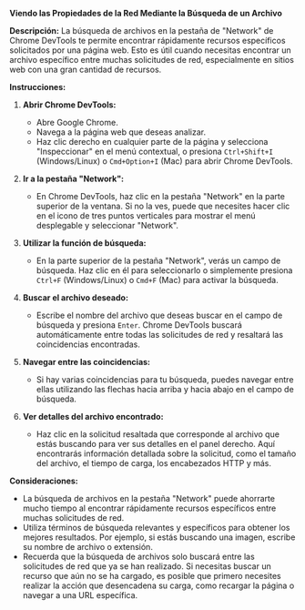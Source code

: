 **Viendo las Propiedades de la Red Mediante la Búsqueda de un Archivo**

**Descripción:**
La búsqueda de archivos en la pestaña de "Network" de Chrome DevTools te permite encontrar rápidamente recursos específicos solicitados por una página web. Esto es útil cuando necesitas encontrar un archivo específico entre muchas solicitudes de red, especialmente en sitios web con una gran cantidad de recursos.

**Instrucciones:**

1. **Abrir Chrome DevTools:**
   - Abre Google Chrome.
   - Navega a la página web que deseas analizar.
   - Haz clic derecho en cualquier parte de la página y selecciona "Inspeccionar" en el menú contextual, o presiona `Ctrl+Shift+I` (Windows/Linux) o `Cmd+Option+I` (Mac) para abrir Chrome DevTools.

2. **Ir a la pestaña "Network":**
   - En Chrome DevTools, haz clic en la pestaña "Network" en la parte superior de la ventana. Si no la ves, puede que necesites hacer clic en el icono de tres puntos verticales para mostrar el menú desplegable y seleccionar "Network".

3. **Utilizar la función de búsqueda:**
   - En la parte superior de la pestaña "Network", verás un campo de búsqueda. Haz clic en él para seleccionarlo o simplemente presiona `Ctrl+F` (Windows/Linux) o `Cmd+F` (Mac) para activar la búsqueda.
   
4. **Buscar el archivo deseado:**
   - Escribe el nombre del archivo que deseas buscar en el campo de búsqueda y presiona `Enter`. Chrome DevTools buscará automáticamente entre todas las solicitudes de red y resaltará las coincidencias encontradas.

5. **Navegar entre las coincidencias:**
   - Si hay varias coincidencias para tu búsqueda, puedes navegar entre ellas utilizando las flechas hacia arriba y hacia abajo en el campo de búsqueda.

6. **Ver detalles del archivo encontrado:**
   - Haz clic en la solicitud resaltada que corresponde al archivo que estás buscando para ver sus detalles en el panel derecho. Aquí encontrarás información detallada sobre la solicitud, como el tamaño del archivo, el tiempo de carga, los encabezados HTTP y más.

**Consideraciones:**
- La búsqueda de archivos en la pestaña "Network" puede ahorrarte mucho tiempo al encontrar rápidamente recursos específicos entre muchas solicitudes de red.
- Utiliza términos de búsqueda relevantes y específicos para obtener los mejores resultados. Por ejemplo, si estás buscando una imagen, escribe su nombre de archivo o extensión.
- Recuerda que la búsqueda de archivos solo buscará entre las solicitudes de red que ya se han realizado. Si necesitas buscar un recurso que aún no se ha cargado, es posible que primero necesites realizar la acción que desencadena su carga, como recargar la página o navegar a una URL específica.